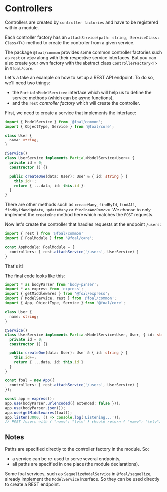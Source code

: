 # Controllers

Controllers are created by `controller factories` and have to be registered within a module.

Each controller factory has an `attachService(path: string, ServiceClass: Class<T>)` method to create the controller from a given service.

The package `@foal/common` provides some common controller factories such as `rest` or `view` along with their respective service interfaces. But you can also create your own factory with the abstract class `ControllerFactory<T>` in `@foal/core`.

Let's a take an example on how to set up a REST API endpoint. To do so, we'll need two things:
- the `Partial<ModelService>` interface which will help us to define the service methods (which can be async functions),
- and the `rest` *controller factory* which will create the controller.

First, we need to create a service that implements the interface:
```typescript
import { ModelService } from '@foal/common';
import { ObjectType, Service } from '@foal/core';

class User {
  name: string;
}

@Service()
class UserService implements Partial<ModelService<User>> {
  private id = 0;
  constructor () {}

  public createOne(data: User): User & { id: string } {
    this.id++;
    return { ...data, id: this.id };
  }
}
```

There are other methods such as `createMany`, `findById`, `findAll`, `findByIdAndUpdate`, `updateMany` or `findOneAndRemove`. We choose to only implement the `createOne` method here which matches the `POST` requests.

Now let's create the controller that handles requests at the endpoint `/users`:
```typescript
import { rest } from '@foal/common';
import { FoalModule } from '@foal/core';

const AppModule: FoalModule = {
  controllers: [ rest.attachService('/users', UserService) ]
}
```

That's it!

The final code looks like this:
```typescript
import * as bodyParser from 'body-parser';
import * as express from 'express';
import { getMiddlewares } from '@foal/express';
import { ModelService, rest } from '@foal/common';
import { App, ObjectType, Service } from '@foal/core';

class User {
  name: string;
}

@Service()
class UserService implements Partial<ModelService<User, User, { id: string }, string>> {
  private id = 0;
  constructor () {}

  public createOne(data: User): User & { id: string } {
    this.id++;
    return { ...data, id: this.id };
  }
}

const foal = new App({
  controllers: [ rest.attachService('/users', UserService) ]
});

const app = express();
app.use(bodyParser.urlencoded({ extended: false }));
app.use(bodyParser.json());
app.use(getMiddlewares(foal));
app.listen(3000, () => console.log('Listening...'));
// POST /users with { "name": "toto" } should return { "name": "toto", "createdAt": "..." };
```

## Notes

Paths are specified directly to the controller factory in the module. So:
- a service can be re-used to serve several endpoints,
- all paths are specified in one place (the module declarations).

Some foal services, such as `SequelizeModelService` in `@foal/sequelize`, already implement the `ModelService` interface. So they can be used directly to create a REST endpoint.